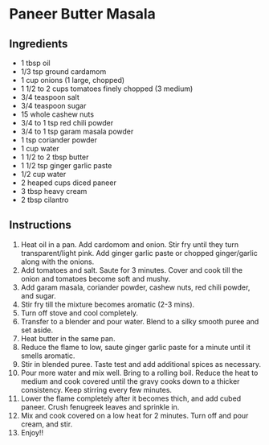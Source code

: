 # Paneer Butter Masala

## Ingredients

- 1 tbsp oil
- 1/3 tsp ground cardamom
- 1 cup onions (1 large, chopped)
- 1 1/2 to 2 cups tomatoes finely chopped (3 medium)
- 3/4 teaspoon salt 
- 3/4 teaspoon sugar
- 15 whole cashew nuts
- 3/4 to 1 tsp red chili powder
- 3/4 to 1 tsp garam masala powder
- 1 tsp coriander powder
- 1 cup water
- 1 1/2 to 2 tbsp butter
- 1 1/2 tsp ginger garlic paste
- 1/2 cup water
- 2 heaped cups diced paneer
- 3 tbsp heavy cream
- 2 tbsp cilantro

## Instructions
1. Heat oil in a pan. Add cardomom and onion. Stir fry until they turn transparent/light pink. Add ginger garlic paste or chopped ginger/garlic along with the onions.
2. Add tomatoes and salt. Saute for 3 minutes. Cover and cook till the onion and tomatoes become soft and mushy.
3. Add garam masala, coriander powder, cashew nuts, red chili powder, and sugar.
4. Stir fry till the mixture becomes aromatic (2-3 mins).
5. Turn off stove and cool completely.
6. Transfer to a blender and pour water. Blend to a silky smooth puree and set aside.
7. Heat butter in the same pan. 
8. Reduce the flame to low, saute ginger garlic paste for a minute until it smells aromatic.
9. Stir in blended puree. Taste test and add additional spices as necessary.
10. Pour more water and mix well. Bring to a rolling boil. Reduce the heat to medium and cook covered until the gravy cooks down to a thicker consistency. Keep stirring every few minutes.
11. Lower the flame completely after it becomes thich, and add cubed paneer. Crush fenugreek leaves and sprinkle in. 
12. Mix and cook covered on a low heat for 2 minutes. Turn off and pour cream, and stir.
13. Enjoy!!